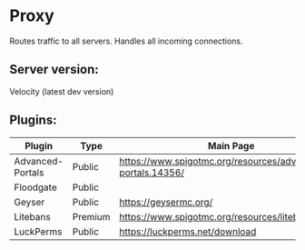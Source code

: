 # Proxy

Routes traffic to all servers. Handles all incoming connections.

## Server version:

Velocity (latest dev version)

## Plugins:

Plugin                      |   Type   |  Main Page  | Dev Build | Maintainer
--------------------------- | -------- | ----------- | --------- | -------------
Advanced-Portals            | Public   | https://www.spigotmc.org/resources/advanced-portals.14356/ | | NA
Floodgate                   | Public   | | https://github.com/GeyserMC/Floodgate/ | NA
Geyser                      | Public   | https://geysermc.org/ | | NA
Litebans                    | Premium  | https://www.spigotmc.org/resources/litebans.3715/ | | NA
LuckPerms                   | Public   | https://luckperms.net/download | | NA